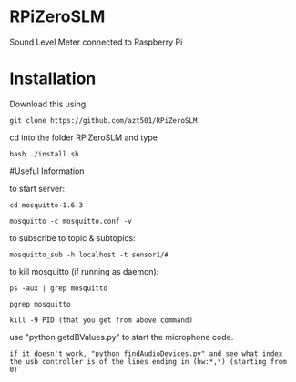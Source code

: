 # RPiZeroSLM

Sound Level Meter connected to Raspberry Pi

# Installation

Download this using

	git clone https://github.com/azt501/RPiZeroSLM

cd into the folder RPiZeroSLM and type

	bash ./install.sh

#Useful Information

to start server:

	cd mosquitto-1.6.3

	mosquitto -c mosquitto.conf -v

to subscribe to topic & subtopics: 

	mosquitto_sub -h localhost -t sensor1/#

to kill mosquitto (if running as daemon):

	ps -aux | grep mosquitto

	pgrep mosquitto

	kill -9 PID (that you get from above command)

use "python getdBValues.py" to start the microphone code.

	if it doesn't work, "python findAudioDevices.py" and see what index the usb controller is of the lines ending in (hw:*,*) (starting from 0)


